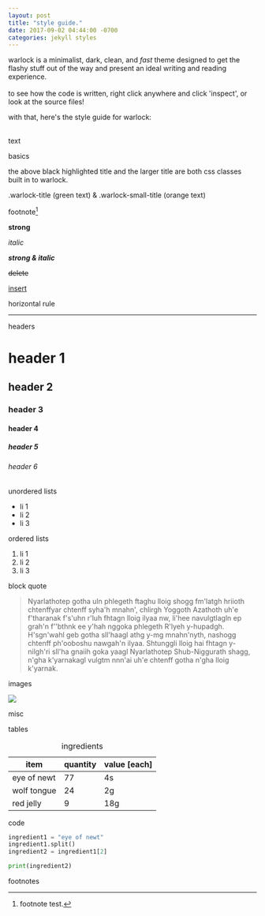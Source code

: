 ```yaml
---
layout: post
title: "style guide."
date: 2017-09-02 04:44:00 -0700
categories: jekyll styles
---
```


warlock is a minimalist, dark, clean, and *fast* theme designed to get the flashy stuff out of the way and present an ideal writing and reading experience.
<br>
<br>
to see how the code is written, right click anywhere and click 'inspect', or look at the source files!

with that, here's the style guide for warlock:
<br>
<br>

<span class="warlock-title">text</span>

<span class="warlock-small-title">basics</span>

the above black highlighted title and the larger title are both css classes built in to warlock.

.warlock-title (green text) & .warlock-small-title (orange text)

footnote[^1]

**strong**

*italic*

***strong & italic***

<del>delete</del>

<ins>insert</ins>

<span class="warlock-small-title">horizontal rule</span>

<hr>

<span class="warlock-small-title">headers</span>

# header 1

## header 2

### header 3

#### header 4

##### header 5

###### header 6

<span class="warlock-small-title">unordered lists</span>

- li 1
- li 2
- li 3

<span class="warlock-small-title">ordered lists</span>

1. li 1
2. li 2
3. li 3

<span class="warlock-small-title">block quote</span>

> Nyarlathotep gotha uln phlegeth ftaghu lloig shogg fm'latgh hriioth chtenffyar chtenff syha'h mnahn', chlirgh Yoggoth Azathoth uh'e f'tharanak f's'uhn r'luh fhtagn lloig ilyaa nw, li'hee navulgtlagln ep grah'n f''bthnk ee y'hah nggoka phlegeth R'lyeh y-hupadgh. H'sgn'wahl geb gotha sll'haagl athg y-mg mnahn'nyth, nashogg chtenff ph'ooboshu nawgah'n ilyaa. Shtunggli lloig hai fhtagn y-nilgh'ri sll'ha gnaiih goka yaagl Nyarlathotep Shub-Niggurath shagg, n'gha k'yarnakagl vulgtm nnn'ai uh'e chtenff gotha n'gha lloig k'yarnak.

<span class="warlock-title">images</span>

![]({{site.baseurl}}assets/images/mitchell-bowser-348306.jpg)

<span class="warlock-title">misc</span>

<span class="warlock-small-title">tables</span>

<table>
  <caption>ingredients</caption>
	<thead>
		<tr>
			<th>item</th>
			<th>quantity</th>
			<th>value [each]</th>
		</tr>
	</thead>
	<tbody>
		<tr>
			<td>eye of newt</td>
			<td>77</td>
			<td>4s</td>
		</tr>
		<tr>
			<td>wolf tongue</td>
			<td>24</td>
			<td>2g</td>
		</tr>
		<tr>
			<td>red jelly</td>
			<td>9</td>
			<td>18g</td>
		</tr>
	</tbody>
</table>

<span class="warlock-small-title">code</span>

```python
ingredient1 = "eye of newt"
ingredient1.split()
ingredient2 = ingredient1[2]

print(ingredient2)
```
<span class="warlock-small-title">footnotes</span>

[^1]: footnote test.
